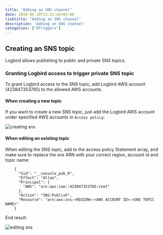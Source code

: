 ```yaml
---
title: "Adding an SNS channel"
date: 2019-05-10T13:21:42+03:00
linktitle: "Adding an SNS channel"
description: 'Adding an SNS channel'
categories: ["DTriggers"]
---
```


## Creating an SNS topic

Logbird allows publishing to public and private SNS topics.

### Granting Logbird access to trigger private SNS topic

To grant Logbird access to the SNS topic, add Logbird AWS account (423847353785) to the allowed AWS accounts.

#### When creating a new topic

If you want to create a new SNS topic, just add the Logbird AWS account under specified AWS accounts in `Access policy`:

![creating sns](/img/docs/sns-topic-creating-logbird-access.png "Adding Logbird account when creating SNS topic")

#### When editing an existing topic

When editing the SNS topic, add to the access policy Statement array, and make sure to replace the sns ARN with your correct region, account id and topic name:

```
    {
      "Sid": "__console_pub_0",
      "Effect": "Allow",
      "Principal": {
        "AWS": "arn:aws:iam::423847353785:root"
      },
      "Action": "SNS:Publish",
      "Resource": "arn:aws:sns:<REGION>:<AWS ACCOUNT ID>:<SNS TOPIC NAME>"
    }
```

End result:

![editing sns](/img/docs/sns-topic-json-edit.png "Adding Logbird account when editing SNS topic")